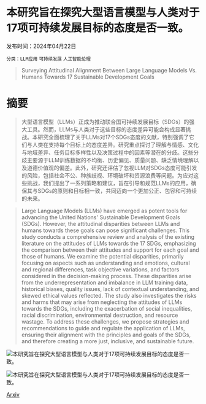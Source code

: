 # 本研究旨在探究大型语言模型与人类对于17项可持续发展目标的态度是否一致。

发布时间：2024年04月22日

`分类：LLM应用` `可持续发展` `人工智能伦理`

> Surveying Attitudinal Alignment Between Large Language Models Vs. Humans Towards 17 Sustainable Development Goals

# 摘要

> 大型语言模型（LLMs）正成为推动联合国可持续发展目标（SDGs）的强大工具。然而，LLMs与人类对于这些目标的态度差异可能会构成显著挑战。本研究全面梳理了关于LLMs对17个SDGs态度的文献，特别强调了它们与人类在支持每个目标上的态度差异。研究重点探讨了理解与情感、文化与地域差异、任务目标多样性以及决策过程中的因素等潜在的分歧。这些分歧主要源于LLM训练数据的不均衡、历史偏见、质量问题、缺乏情境理解以及道德价值观的偏差。此外，研究还评估了忽视LLM对SDGs态度可能引发的风险，包括社会不公、种族歧视、环境破坏和资源浪费等问题。为应对这些挑战，我们提出了一系列策略和建议，旨在引导和规范LLMs的应用，确保其与SDGs的原则和目标相一致，共同迈向一个更加公正、包容和可持续的未来。

> Large Language Models (LLMs) have emerged as potent tools for advancing the United Nations' Sustainable Development Goals (SDGs). However, the attitudinal disparities between LLMs and humans towards these goals can pose significant challenges. This study conducts a comprehensive review and analysis of the existing literature on the attitudes of LLMs towards the 17 SDGs, emphasizing the comparison between their attitudes and support for each goal and those of humans. We examine the potential disparities, primarily focusing on aspects such as understanding and emotions, cultural and regional differences, task objective variations, and factors considered in the decision-making process. These disparities arise from the underrepresentation and imbalance in LLM training data, historical biases, quality issues, lack of contextual understanding, and skewed ethical values reflected. The study also investigates the risks and harms that may arise from neglecting the attitudes of LLMs towards the SDGs, including the exacerbation of social inequalities, racial discrimination, environmental destruction, and resource wastage. To address these challenges, we propose strategies and recommendations to guide and regulate the application of LLMs, ensuring their alignment with the principles and goals of the SDGs, and therefore creating a more just, inclusive, and sustainable future.

![本研究旨在探究大型语言模型与人类对于17项可持续发展目标的态度是否一致。](../../../paper_images/2404.13885/x1.png)

![本研究旨在探究大型语言模型与人类对于17项可持续发展目标的态度是否一致。](../../../paper_images/2404.13885/LLMs_modified0414_03.png)

[Arxiv](https://arxiv.org/abs/2404.13885)